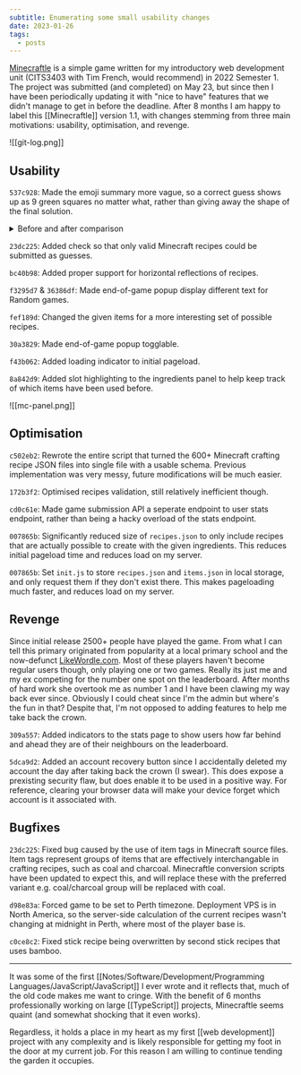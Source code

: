 ```yaml
---
subtitle: Enumerating some small usability changes
date: 2023-01-26
tags:
  - posts
---
```

[Minecraftle](https://minecraftle.zachmanson.com) is a simple game written for my introductory web development unit (CITS3403 with Tim French, would recommend) in 2022 Semester 1. The project was submitted (and completed) on May 23, but since then I have been periodically updating it with "nice to have" features that we didn't manage to get in before the deadline. After 8 months I am happy to label this [[Minecraftle]] version 1.1, with changes stemming from three main motivations: usability, optimisation, and revenge.

![[git-log.png]]

## Usability

`537c928`: Made the emoji summary more vague, so a correct guess shows up as 9 green squares no matter what, rather than giving away the shape of the final solution.

<details>
<summary>Before and after comparison</summary>
Before:

```
Minecraftle 24/05/2022

⬜⬜⬜
⬜⬜⬜
⬜⬜⬜

🟩🟩🟨
⬜🟩⬜
⬜🟩⬜

🟩🟩⬜
🟩🟩⬜
⬜🟩⬜
```

After:

```
Minecraftle 25/05/2022 3/10
⬜🟩⬜
⬜⬜⬜
⬜⬜⬜

⬜⬜⬜
🟩🟩⬜
🟨⬜⬜

🟩🟩🟩
🟩🟩🟩
🟩🟩🟩

```

</details>

`23dc225`: Added check so that only valid Minecraft recipes could be submitted as guesses.

`bc40b98`: Added proper support for horizontal reflections of recipes.

`f3295d7` & `36386df`: Made end-of-game popup display different text for Random games.

`fef189d`: Changed the given items for a more interesting set of possible recipes.

`30a3829`: Made end-of-game popup togglable.

`f43b062`: Added loading indicator to initial pageload.

`8a842d9`: Added slot highlighting to the ingredients panel to help keep track of which items have been used before.

![[mc-panel.png]]

## Optimisation

`c502eb2`: Rewrote the entire script that turned the 600+ Minecraft crafting recipe JSON files into single file with a usable schema. Previous implementation was very messy, future modifications will be much easier.

`172b3f2`: Optimised recipes validation, still relatively inefficient though.

`cd0c61e`: Made game submission API a seperate endpoint to user stats endpoint, rather than being a hacky overload of the stats endpoint.

`007865b`: Significantly reduced size of `recipes.json` to only include recipes that are actually possible to create with the given ingredients. This reduces initial pageload time and reduces load on my server.

`007865b`: Set `init.js` to store `recipes.json` and `items.json` in local storage, and only request them if they don't exist there. This makes pageloading much faster, and reduces load on my server.

## Revenge

Since initial release 2500+ people have played the game. From what I can tell this primary originated from popularity at a local primary school and the now-defunct [LikeWordle.com](https://web.archive.org/web/20220927035303/https://likewordle.com/). Most of these players haven't become regular users though, only playing one or two games. Really its just me and my ex competing for the number one spot on the leaderboard. After months of hard work she overtook me as number 1 and I have been clawing my way back ever since. Obviously I could cheat since I'm the admin but where's the fun in that? Despite that, I'm not opposed to adding features to help me take back the crown.

`309a557`: Added indicators to the stats page to show users how far behind and ahead they are of their neighbours on the leaderboard.

`5dca9d2`: Added an account recovery button since I accidentally deleted my account the day after taking back the crown (I swear). This does expose a prexisting security flaw, but does enable it to be used in a positive way. For reference, clearing your browser data will make your device forget which account is it associated with.

## Bugfixes

`23dc225`: Fixed bug caused by the use of item tags in Minecraft source files. Item tags represent groups of items that are effectively interchangable in crafting recipes, such as coal and charcoal. Minecraftle conversion scripts have been updated to expect this, and will replace these with the preferred variant e.g. coal/charcoal group will be replaced with coal.

`d98e83a`: Forced game to be set to Perth timezone. Deployment VPS is in North America, so the server-side calculation of the current recipes wasn't changing at midnight in Perth, where most of the player base is.

`c0ce8c2`: Fixed stick recipe being overwritten by second stick recipes that uses bamboo.

---

It was some of the first [[Notes/Software/Development/Programming Languages/JavaScript/JavaScript]] I ever wrote and it reflects that, much of the old code makes me want to cringe. With the benefit of 6 months professionally working on large [[TypeScript]] projects, Minecraftle seems quaint (and somewhat shocking that it even works).

Regardless, it holds a place in my heart as my first [[web development]] project with any complexity and is likely responsible for getting my foot in the door at my current job. For this reason I am willing to continue tending the garden it occupies.
